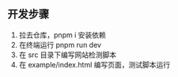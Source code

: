 ## 开发步骤

1. 拉去仓库，pnpm i 安装依赖
3. 在终端运行 pnpm run dev
4. 在 src 目录下编写网站检测脚本
5. 在 example/index.html 编写页面，测试脚本运行
